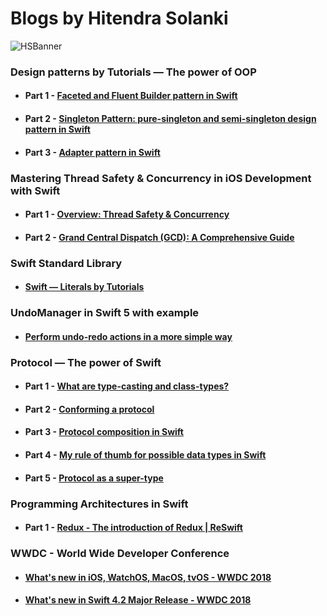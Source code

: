 # Blogs by Hitendra Solanki

![HSBanner](https://miro.medium.com/max/4000/1*q2wsc_IGgoxqqGfKcVouow.jpeg)




### Design patterns by Tutorials — The power of OOP
- #### Part 1 - [Faceted and Fluent Builder pattern in Swift](https://medium.com/p/2e871b551cbe "Faceted and Fluent Builder pattern in Swift")
- #### Part 2 - [Singleton Pattern: pure-singleton and semi-singleton design pattern in Swift](https://medium.com/p/431314237b10 "Singleton Pattern: pure-singleton and semi-singleton design pattern in Swift")
- #### Part 3 - [Adapter pattern in Swift](https://medium.com/p/112a956c1101 "Adapter pattern in Swift")

### Mastering Thread Safety & Concurrency in iOS Development with Swift
- #### Part 1 - [Overview: Thread Safety & Concurrency](https://medium.com/p/12ef48b05854 "Mastering Thread Safety & Concurrency in iOS Development with Swift")
- #### Part 2 - [Grand Central Dispatch (GCD): A Comprehensive Guide](https://medium.com/p/4324312ef62b "Mastering Grand Central Dispatch (GCD) for iOS Development with Swift: A Comprehensive Guide")
  
### Swift Standard Library
- #### [Swift — Literals by Tutorials](https://medium.com/p/50e97b74b539 "Swift — Literals by Tutorials")

### UndoManager in Swift 5 with example
- ####  [Perform undo-redo actions in a more simple way](https://medium.com/p/8c791e231b87 "Perform undo-redo actions in a more simple way")







### Protocol — The power of Swift
- #### Part 1 - [What are type-casting and class-types?](https://medium.com/p/5dfe9bc41a99 "What are type-casting and class-types?")
- #### Part 2 - [Conforming a protocol](https://medium.com/p/950c85bb69b1 "Conforming a protocol")
- #### Part 3 - [Protocol composition in Swift](https://medium.com/p/45e97f6531f9 "Protocol composition in Swift")
- #### Part 4 - [My rule of thumb for possible data types in Swift](https://medium.com/p/6906cdedd867 "My rule of thumb for possible data types in Swift")
- #### Part 5 - [Protocol as a super-type](https://medium.com/p/1e5b86bfd1dc "Protocol as a super-type")



### Programming Architectures in Swift
- #### Part 1 - [Redux - The introduction of Redux | ReSwift](https://medium.com/p/c2dabfd87464 "Redux - The introduction of Redux | ReSwift")




### WWDC - World Wide Developer Conference
- #### [What's new in iOS, WatchOS, MacOS, tvOS - WWDC 2018](https://medium.com/p/840ba1fefd25 "What's new in iOS, WatchOS, MacOS, tvOS - WWDC 2018")
- #### [What's new in Swift 4.2 Major Release - WWDC 2018](https://medium.com/p/85ef281a6a80 "What's new in Swift 4.2 Major Release - WWDC 2018")

